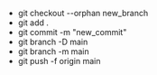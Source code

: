 - git checkout --orphan new_branch
- git add . 
- git commit -m "new_commit"
- git branch -D main
- git branch -m main
- git push -f origin main

